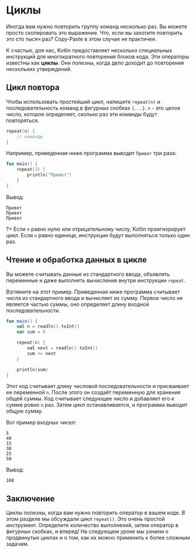 # Циклы

Иногда вам нужно повторить группу команд несколько раз. Вы можете просто скопировать это выражение.
Что, если вы захотите повторить это сто тысяч раз? Copy-Paste в этом случае не практичен.

К счастью, для нас, Kotlin предоставляет несколько специальных инструкций для многократного повторения блоков кода.
Эти операторы известны как **циклы**. Они полезны, когда дело доходит до повторения нескольких утверждений.

## Цикл повтора

Чтобы использовать простейший цикл,
напишите `repeat(n)` и последовательность команд в фигурных скобках `{...}`.
`n` - это целое число, которое определяет, сколько раз эти команды будут повторяться.

```kotlin
repeat(n) {
    // команды
}
```

Например, приведенная ниже программа выводит `Привет` три раза:

```kotlin
fun main() {
    repeat(3) {
        println("Привет")
    }
}
```

Вывод:

```
Привет
Привет
Привет
```

?> Если `n` равно нулю или отрицательному числу, Kotlin проигнорирует цикл. Если `n` равно единице, инструкции будут
выполняться только один раз.

## Чтение и обработка данных в цикле

Вы можете считывать данные из стандартного ввода,
объявлять переменные и даже выполнять вычисления внутри инструкции `repeat`.

Взгляните на этот пример. Приведенная ниже программа считывает числа из стандартного ввода и вычисляет их сумму.
Первое число не является частью суммы, оно определяет длину входной последовательности.

```kotlin
fun main() {
    val n = readln().toInt()
    var sum = 0

    repeat(n) {
        val next = readln().toInt()
        sum += next
    }

    println(sum)
}
```

Этот код считывает длину числовой последовательности и присваивает ее переменной `n`.
После этого он создаёт переменную для хранения общей суммы.
Код считывает следующее число и добавляет его к сумме ровно `n` раз.
Затем цикл останавливается, и программа выводит общую сумму.

Вот пример входных чисел:

```
5
40
15
30
25
50
```

Вывод:

```
160
```

## Заключение

Циклы полезны, когда вам нужно повторить оператор в вашем коде.
В этом разделе мы обсуждали цикл `repeat()`. Это очень простой инструмент.
Определите количество выполнений, затем оператор в фигурных скобках, и вперед!
На следующем уроке мы узнаем о продвинутых циклах и о том, как их можно применить к более сложным задачам.
